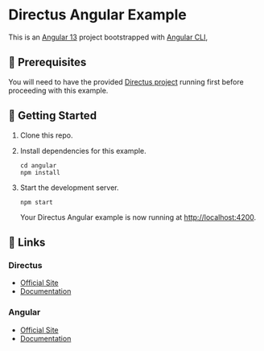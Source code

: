 # Directus Angular Example

This is an [Angular 13](https://angular.io) project bootstrapped with [Angular CLI](https://github.com/angular/angular-cli),

## 📌 Prerequisites

You will need to have the provided [Directus project](../directus) running first before proceeding with this example.

## 🚀 Getting Started

1. Clone this repo.

2. Install dependencies for this example.

   ```shell
   cd angular
   npm install
   ```

3. Start the development server.

   ```shell
   npm start
   ```

   Your Directus Angular example is now running at <http://localhost:4200>.

## 🔗 Links

### Directus

- [Official Site](https://directus.io)
- [Documentation](https://docs.directus.io)

### Angular

- [Official Site](https://angular.io)
- [Documentation](https://angular.io/docs)
